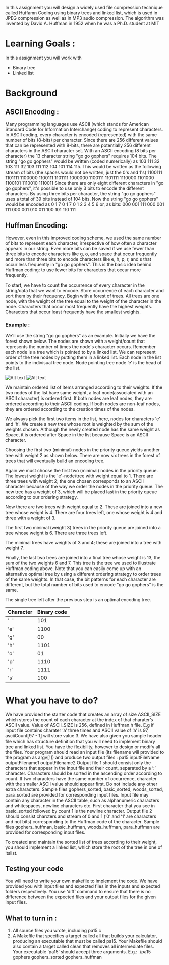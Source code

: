 In this assignment you will design a widely used file compression technique called Huffamn Coding using binary trees and linked list, which is used in JPEG compression as well as in MP3 audio compression. The algorithm was invented by David A. Huffman in 1952 when he was a Ph.D. student at MIT

# Learning Goals :
In this assignment you will work with
  * Binary tree
  * Linked list

# Background

## ASCII Encoding :
Many programming languages use ASCII (which stands for American Standard Code for Information Interchange) coding to represent characters. In ASCII coding, every character is encoded (represented) with the same number of bits (8-bits) per character. Since there are 256 different values that can be represented with 8-bits, there are potentially 256 different characters in the ASCII character set. 
With an ASCII encoding (8 bits per character) the 13 character string "go go gophers" requires 104 bits. 
The string "go go gophers" would be written (coded numerically) as 103 111 32 103 111 32 103 111 112 104 101 114 115. This would be written as the following stream of bits (the spaces would not be written, just the 0's and 1's) 
1100111 1101111 1100000 1100111 1101111 1000000 1100111 1101111 1110000 1101000 1100101 1110010 1110011
Since there are only eight different characters in "go go gophers", it's possible to use only 3 bits to encode the different characters. By using three bits per character, the string "go go gophers" uses a total of 39 bits instead of 104 bits. Now the string "go go gophers" would be encoded as 0 1 7 0 1 7 0 1 2 3 4 5 6 or, as bits: 
000 001 111 000 001 111 000 001 010 011 100 101 110 111 

## Huffman Encoding:
However, even in this improved coding scheme, we used the same number of bits to represent each character, irrespective of how often a character appears in our string. Even more bits can be saved if we use fewer than three bits to encode characters like g, o, and space that occur frequently and more than three bits to encode characters like e, h, p, r, and s that occur less frequently in "go go gophers". This is the basic idea behind Huffman coding: to use fewer bits for characters that occur more frequently.

To start, we have to count the occurrence of every character in the string/data that we want to encode. Store occurrence of each character and sort them by their frequency. Begin with a forest of trees. All trees are one node, with the weight of the tree equal to the weight of the character in the node. Characters that occur most frequently have the highest weights. Characters that occur least frequently have the smallest weights. 

### Example :
We'll use the string "go go gophers" as an example. Initially we have the forest shown below. The nodes are shown with a weight/count that represents the number of times the node's character occurs. Remember each node is a tree which is pointed to by a linked list. We can represent order of the tree nodes by putting them in a linked list. Each node in the list points to the indivisual tree node. Node pointing tree node ‘e’ is the head of the list.

![Alt text](https://github.com/AkshadaKulkarni/git_trial/tree/master/pe10_pa04/project_files/ngopher1.jpg)
![Alt text](https://i.imgur.com/Edfn4FV.jpg)

We maintain ordered list of items arranged according to their weights. If the two nodes of the list have same weight, a leaf node(associated with an ASCII character) is ordered first. If both nodes are leaf nodes, they are ordered according to their ASCII coding. If both nodes are non-leaf nodes, they are ordered according to the creation times of the nodes.


We always pick the first two items in the list, here, nodes for characters 'e' and 'h'. We create a new tree whose root is weighted by the sum of the weights chosen. Although the newly created node has the same weight as Space, it is ordered after Space in the list because Space is an ASCII character. 
 



Choosing the first two (minimal) nodes in the priority queue yields another tree with weight 2 as shown below. There are now six trees in the forest of trees that will eventually build an encoding tree.
	

Again we must choose the first two (minimal) nodes in the priority queue. The lowest weight is the 'e'-node/tree with weight equal to 1. There are three trees with weight 2; the one chosen corresponds to an ASCII character because of the way we order the nodes in the priority queue. The new tree has a weight of 3, which will be placed last in the priority queue according to our ordering strategy.
 



Now there are two trees with weight equal to 2. These are joined into a new tree whose weight is 4. There are four trees left, one whose weight is 4 and three with a weight of 3.



The first two minimal (weight 3) trees in the priority queue are joined into a tree whose weight is 6. There are three trees left.


The minimal trees have weights of 3 and 4; these are joined into a tree with weight 7.







Finally, the last two trees are joined into a final tree whose weight is 13, the sum of the two weights 6 and 7. This tree is the tree we used to illustrate Huffman coding above. Note that you can easily come up with an alternative optimal tree by using a different ordering strategy to order trees of the same weights. In that case, the bit patterns for each character are different, but the total number of bits used to encode "go go gophers" is the same. 



The single tree left after the previous step is an optimal encoding tree.

| Character | Binary code |
| --------- |  ---------- |
|  '  '     |  101        | 
|  'e'      |  1100       | 
|  'g'      |  00         |
|  'h'      |  1101       |
|  'o'      |  01         | 
|  'p'      |  1110       |
|  'r'      |  1111       | 
|  's'      |  100        |


# What you have to do?

We have provided the starter code that creates an array of size ASCII_SIZE which stores the count of each character at the index of that charater’s ASCII value. Value of ASCII_SIZE is 256, defined in Huffman.h file.
E.g if input file contains charater ‘a’ three times and ASCII value of ‘a’ is 97, asciiCount[97 - 1] will store value 3.
We have also given you sample header file which has structure definition that you will need to implement binary tree and linked list. You have the flexibility, however to design or modify all the files. Your program should read an input file (its filename will provided to the program as argv[1]) and produce two output files :
pa15 inputFileName outputFilename1 outputFilename2
Output file 1 should consist only the characters that appear in the input file and their count, separated by a ‘:’ character. Characters should be sorted in the ascending order according to count. If two characters have the same number of occurrence, character with the smaller ASCII value should appear first. Do not include any other extra characters. Sample files gophers_sorted, basic_sorted, woods_sorted, para_sorted are provided for corresponding input files. 
Input file may contain any character in the ASCII table, such as alphanumeric characters and whitespaces, newline characters etc. First character that you see in basic_sorted followed by count 1 is the newline character. 
Output file 2 should consist charcters and stream of 0 and 1 (‘0’ and ‘1’ are characters and not bits) corresponding to the Huffman code of the character. Sample files gophers_huffman, basic_huffman, woods_huffman, para_huffman are provided for corresponding input files.

To created and maintain the sorted list of trees according to their weight, you should implement a linked list, which store the root of the tree in one of itslist.

## Testing your code
You will need to write your own makefile to implement the code. 
We have provided you with input files and expected files in the inputs and expected folders respectively. 
You use ‘diff’ command to ensure that there is no difference between the expected files and your output files for the given input files.

## What to turn in :
1. All source files you wrote, including pa15.c
2. A Makefile that specifies a target called all that builds your calculator, producing an executable that must be called pa15. Your Makefile should also contain a target called clean that removes all intermediate files. Your executable ‘pa15’ should accept three arguments. E.g.: 
./pa15 gophers gophers_sorted gophers_huffman
